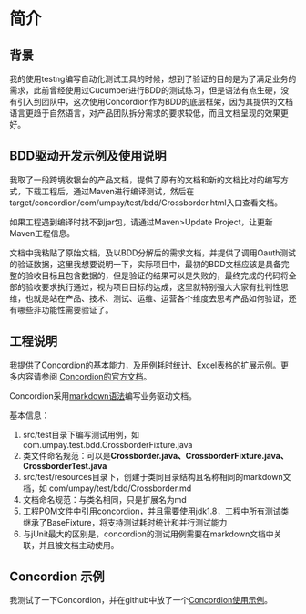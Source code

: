# 简介

## 背景
我的使用testng编写自动化测试工具的时候，想到了验证的目的是为了满足业务的需求，此前曾经使用过Cucumber进行BDD的测试练习，但是语法有点生硬，没有引入到团队中，这次使用Concordion作为BDD的底层框架，因为其提供的文档语言更趋于自然语言，对产品团队拆分需求的要求较低，而且文档呈现的效果更好。

## BDD驱动开发示例及使用说明
我取了一段跨境收银台的产品文档，提供了原有的文档和新的文档比对的编写方式，下载工程后，通过Maven进行编译测试，然后在target/concordion/com/umpay/test/bdd/Crossborder.html入口查看文档。

如果工程遇到编译时找不到jar包，请通过Maven>Update Project，让更新Maven工程信息。

文档中我粘贴了原始文档，及以BDD分解后的需求文档，并提供了调用Oauth测试的验证数据，这里我想要说明一下，实际项目中，最初的BDD文档应该是具备完整的验收目标且包含数据的，但是验证的结果可以是失败的，最终完成的代码将全部的验收要求执行通过，视为项目目标的达成，这里就特别强大大家有批判性思维，也就是站在产品、技术、测试、运维、运营各个维度去思考产品如何验证，还有哪些非功能性需要验证了。

## 工程说明
我提供了Concordion的基本能力，及用例耗时统计、Excel表格的扩展示例。更多内容请参阅
[Concordion的官方文档](http://concordion.org/tutorial/java/markdown/)。

Concordion采用[markdown语法](http://www.markdown.cn/)编写业务驱动文档。

基本信息：
1. src/test目录下编写测试用例，如com.umpay.test.bdd.CrossborderFixture.java
1. 类文件命名规范：可以是**Crossborder.java、CrossborderFixture.java、CrossborderTest.java**
1. src/test/resources目录下，创建于类同目录结构且名称相同的markdown文档，如 com/umpay/test/bdd/Crossborder.md
1. 文档命名规范：与类名相同，只是扩展名为md
1. 工程POM文件中引用concordion，并且需要使用jdk1.8，工程中所有测试类继承了BaseFixture，将支持测试耗时统计和并行测试能力
1. 与jUnit最大的区别是，concordion的测试用例需要在markdown文档中关联，并且被文档主动使用。

## Concordion 示例
我测试了一下Concordion，并在github中放了一个[Concordion使用示例](https://github.com/thomas0927/ConcordionDemo)。
